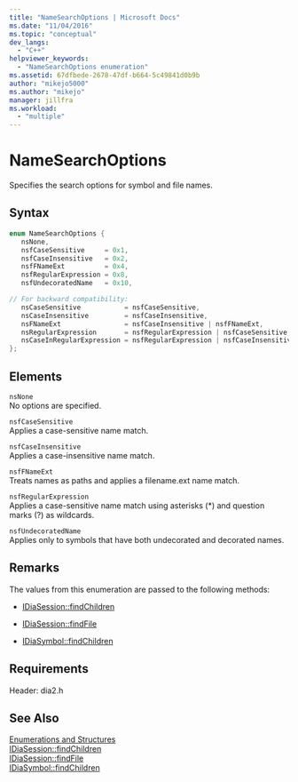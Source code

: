 ```yaml
---
title: "NameSearchOptions | Microsoft Docs"
ms.date: "11/04/2016"
ms.topic: "conceptual"
dev_langs:
  - "C++"
helpviewer_keywords:
  - "NameSearchOptions enumeration"
ms.assetid: 67dfbede-2678-47df-b664-5c49841d0b9b
author: "mikejo5000"
ms.author: "mikejo"
manager: jillfra
ms.workload:
  - "multiple"
---
```

# NameSearchOptions
Specifies the search options for symbol and file names.

## Syntax

```C++
enum NameSearchOptions {
   nsNone,
   nsfCaseSensitive     = 0x1,
   nsfCaseInsensitive   = 0x2,
   nsfFNameExt          = 0x4,
   nsfRegularExpression = 0x8,
   nsfUndecoratedName   = 0x10,

// For backward compatibility:
   nsCaseSensitive           = nsfCaseSensitive,
   nsCaseInsensitive         = nsfCaseInsensitive,
   nsFNameExt                = nsfCaseInsensitive | nsfFNameExt,
   nsRegularExpression       = nsfRegularExpression | nsfCaseSensitive,
   nsCaseInRegularExpression = nsfRegularExpression | nsfCaseInsensitive
};
```

## Elements
`nsNone`  
No options are specified.

`nsfCaseSensitive`  
Applies a case-sensitive name match.

`nsfCaseInsensitive`  
Applies a case-insensitive name match.

`nsfFNameExt`  
Treats names as paths and applies a filename.ext name match.

`nsfRegularExpression`  
Applies a case-sensitive name match using asterisks (*) and question marks (?) as wildcards.

`nsfUndecoratedName`  
Applies only to symbols that have both undecorated and decorated names.

## Remarks
The values from this enumeration are passed to the following methods:

- [IDiaSession::findChildren](../../debugger/debug-interface-access/idiasession-findchildren.md)

- [IDiaSession::findFile](../../debugger/debug-interface-access/idiasession-findfile.md)

- [IDiaSymbol::findChildren](../../debugger/debug-interface-access/idiasymbol-findchildren.md)

## Requirements
Header: dia2.h

## See Also
[Enumerations and Structures](../../debugger/debug-interface-access/enumerations-and-structures.md)  
[IDiaSession::findChildren](../../debugger/debug-interface-access/idiasession-findchildren.md)  
[IDiaSession::findFile](../../debugger/debug-interface-access/idiasession-findfile.md)  
[IDiaSymbol::findChildren](../../debugger/debug-interface-access/idiasymbol-findchildren.md)
